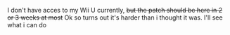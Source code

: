 I don't have acces to my Wii U currently, ~~but the patch should be here in 2 or 3 weeks at most~~
Ok so turns out it's harder than i thought it was. I'll see what i can do
